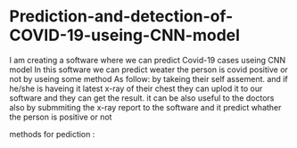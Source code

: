# Prediction-and-detection-of-COVID-19-useing-CNN-model
I am creating a software where we can predict Covid-19 cases useing CNN model
In this software we can predict weater the person is covid positive or not by useing some method 
As follow:
   by takeing their self assement.
   and if he/she is haveing it latest x-ray of their chest they can uplod it to our software and they can get the result.
it can be also useful to the doctors also by submmiting the x-ray report to the software and it predict whather the person is positive or not

methods for pediction :
          
